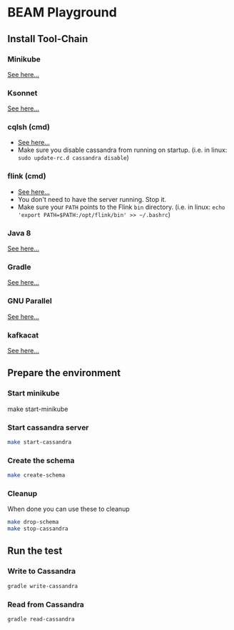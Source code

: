 # BEAM Playground

## Install Tool-Chain

### Minikube
[See here...](https://kubernetes.io/docs/tasks/tools/install-minikube/)

### Ksonnet
[See here...](https://ksonnet.io/get-started/#quick-start)

### cqlsh (cmd)
- [See here...](http://cassandra.apache.org/doc/latest/getting_started/installing.html)
- Make sure you disable cassandra from running on startup. (i.e. in linux: `sudo update-rc.d cassandra disable`)

### flink (cmd)
- [See here...](https://ci.apache.org/projects/flink/flink-docs-release-1.7/tutorials/local_setup.html#setup-download-and-start-flink)
- You don't need to have the server running. Stop it.
- Make sure your `PATH` points to the Flink `bin` directory. (i.e. in linux: `echo 'export PATH=$PATH:/opt/flink/bin' >> ~/.bashrc`)

### Java 8
[See here...](https://openjdk.java.net/install/)

### Gradle
[See here...](https://gradle.org/install/)

### GNU Parallel
[See here...](https://www.gnu.org/software/parallel/)

### kafkacat
[See here...](https://github.com/edenhill/kafkacat)

## Prepare the environment

### Start minikube
make start-minikube

### Start cassandra server
```bash
make start-cassandra
```

### Create the schema
```bash
make create-schema
```

### Cleanup
When done you can use these to cleanup
```bash
make drop-schema
make stop-cassandra
```

## Run the test
### Write to Cassandra
```bash
gradle write-cassandra
```
### Read from Cassandra
```bash
gradle read-cassandra
```
